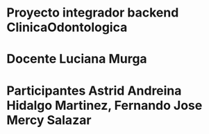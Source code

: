 # Proyecto integrador backend ClinicaOdontologica
# Docente Luciana Murga
# Participantes Astrid Andreina Hidalgo Martinez, Fernando Jose Mercy Salazar

